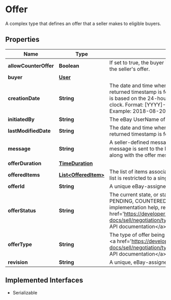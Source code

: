 

# Offer

A complex type that defines an offer that a seller makes to eligible buyers.
## Properties

Name | Type | Description | Notes
------------ | ------------- | ------------- | -------------
**allowCounterOffer** | **Boolean** | If set to true, the buyer is allowed to make a counter-offer to the seller&#39;s offer. |  [optional]
**buyer** | [**User**](User.md) |  |  [optional]
**creationDate** | **String** | The date and time when the seller&#39;s offer was created. The returned timestamp is formatted as an ISO 8601 string, which is based on the 24-hour Coordinated Universal Time (UTC) clock. Format: [YYYY]-[MM]-[DD]T[hh]:[mm]:[ss].[sss]Z Example: 2018-08-20T07:09:00.000Z |  [optional]
**initiatedBy** | **String** | The eBay UserName of the user (seller) who initiated the offer. |  [optional]
**lastModifiedDate** | **String** | The date and time when the offer was last modified. The returned timestamp is formatted as an ISO 8601 string. |  [optional]
**message** | **String** | A seller-defined message related to the offer being made. This message is sent to the list of &amp;quot;interested&amp;quot; buyers along with the offer message from eBay. |  [optional]
**offerDuration** | [**TimeDuration**](TimeDuration.md) |  |  [optional]
**offeredItems** | [**List&lt;OfferedItem&gt;**](OfferedItem.md) | The list of items associated with the offer. Currently, the offer list is restricted to a single offer. |  [optional]
**offerId** | **String** | A unique eBay-assigned identifier for the offer. |  [optional]
**offerStatus** | **String** | The current state, or status, of an offer. Status states include PENDING, COUNTERED, ACCEPTED, and DECLINED. For implementation help, refer to &lt;a href&#x3D;&#39;https://developer.ebay.com/api-docs/sell/negotiation/types/api:OfferStatusEnum&#39;&gt;eBay API documentation&lt;/a&gt; |  [optional]
**offerType** | **String** | The type of offer being made. For implementation help, refer to &lt;a href&#x3D;&#39;https://developer.ebay.com/api-docs/sell/negotiation/types/api:OfferTypeEnum&#39;&gt;eBay API documentation&lt;/a&gt; |  [optional]
**revision** | **String** | A unique, eBay-assigned ID for the revision of the offer. |  [optional]


## Implemented Interfaces

* Serializable


